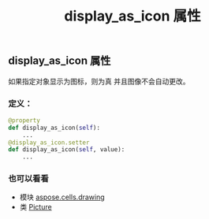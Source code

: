 ﻿---
title: display_as_icon 属性
second_title: Aspose.Cells for Python via .NET API 参考资料
description:
type: docs
weight: 380
url: /zh/python-net/aspose.cells.drawing/picture/display_as_icon/
is_root: false
---
## display_as_icon 属性

如果指定对象显示为图标，则为真
并且图像不会自动更改。
### 定义：
```python
@property
def display_as_icon(self):
    ...
@display_as_icon.setter
def display_as_icon(self, value):
    ...
```

### 也可以看看
* 模块 [aspose.cells.drawing](../../)
* 类 [Picture](/cells/zh/python-net/aspose.cells.drawing/picture)
